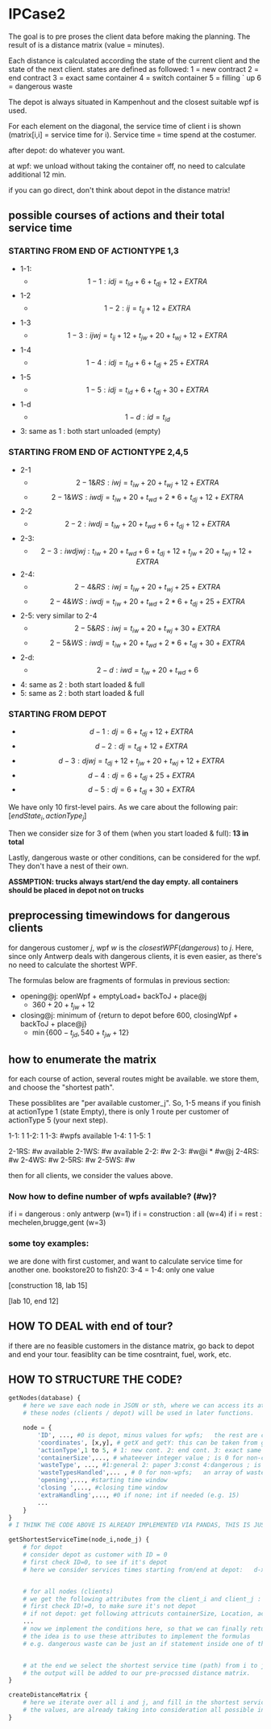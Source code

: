 # IPCase2
The goal is to pre proses the client data before making the planning. 
The result of is a distance matrix (value = minutes). 

Each distance is calculated according the state of the current client and the state of the next client. 
states are defined as followed:     1 = new contract 
                                    2 = end contract 
                                    3 = exact same container
                                    4 = switch container 
                                    5 = filling `   up
                                    6 = dangerous waste

The depot is always situated in Kampenhout and the closest suitable wpf is used. 

For each element on the diagonal, the service time of client i is shown (matrix[i,i] = service time for i).
Service time = time spend at the costumer. 




after depot: do whatever you want.

at wpf: we unload without taking the container off, no need to calculate additional 12 min.

if you can go direct, don't think about depot in the distance matrix!

## possible courses of actions and their total service time
### STARTING FROM END OF ACTIONTYPE 1,3
- 1-1: 
    - $$1-1 : idj = t_{id} + 6 + t_{dj} + 12 + EXTRA$$
- 1-2
    - $$1-2 : ij = t_{ij} + 12 + EXTRA$$
- 1-3
    - $$1-3: ijwj = t_{ij} + 12 + t_{jw} + 20 + t_{wj} + 12 + EXTRA$$
- 1-4
    - $$1-4 : idj = t_{id} + 6 + t_{dj} + 25 + EXTRA$$
- 1-5
    - $$1-5 : idj = t_{id} + 6 + t_{dj} + 30 + EXTRA$$
- 1-d
    - $$1-d : id = t_{id}$$
- 3: same as 1 : both start unloaded (empty)

### STARTING FROM END OF ACTIONTYPE 2,4,5
- 2-1
    - $$2-1 \& RS : iwj = t_{iw} + 20 + t_{wj} + 12 + EXTRA$$
    - $$2-1 \& WS : iwdj = t_{iw} + 20 + t_{wd} + 2*6 + t_{dj} + 12 + EXTRA$$
- 2-2
    - $$2-2 : iwdj = t_{iw} + 20 + t_{wd} + 6 + t_{dj} + 12 + EXTRA$$
- 2-3:
    - $$2-3 : iwdjwj: t_{iw} + 20 + t_{wd} + 6 + t_{dj} + 12 + t_{jw} + 20 + t_{wj} + 12 + EXTRA$$
- 2-4:
    - $$2-4 \& RS : iwj = t_{iw} + 20 + t_{wj} + 25 + EXTRA$$
    - $$2-4 \& WS : iwdj = t_{iw} + 20 + t_{wd} + 2*6 + t_{dj} + 25 + EXTRA$$
- 2-5: very similar to 2-4
    - $$2-5 \& RS : iwj = t_{iw} + 20 + t_{wj} + 30 + EXTRA$$
    - $$2-5 \& WS : iwdj = t_{iw} + 20 + t_{wd} + 2*6 + t_{dj} + 30 + EXTRA$$
- 2-d:
    - $$2-d : iwd = t_{iw} + 20 + t_{wd} + 6$$
- 4: same as 2 : both start loaded & full
- 5: same as 2 : both start loaded & full

### STARTING FROM DEPOT
- $$d-1 : dj = 6 + t_{dj} + 12 + EXTRA$$
- $$d-2 : dj = t_{dj} + 12 + EXTRA$$
- $$d-3 : djwj = t_{dj} + 12 + t_{jw} + 20 + t_{wj} + 12 + EXTRA$$
- $$d-4 : dj =  6 + t_{dj} + 25 + EXTRA$$
- $$d-5 : dj = 6 + t_{dj} + 30 + EXTRA$$

We have only 10 first-level pairs. As we care about the following pair:
$[endState_i,actionType_{j}]$

Then we consider size for 3 of them (when you start loaded & full): **13 in total**

Lastly, dangerous waste or other conditions, can be considered for the wpf. They don't have a nest of their own.

**ASSMPTION: trucks always start/end the day empty. all containers should be placed in depot not on trucks**


## preprocessing timewindows for dangerous clients

for dangerous customer $j$, wpf $w$ is the $closestWPF(dangerous)$ to $j$. Here, since only Antwerp deals with dangerous clients, it is even easier, as there's no need to calculate the shortest WPF.

The formulas below are fragments of formulas in previous section:

- opening@j: openWpf + emptyLoad+ backToJ + place@j
  - $360 + 20 + t_{jw} + 12$
- closing@j: minimum of {return to depot before 600, closingWpf + backToJ + place@j}
  - $\min\{600-t_{jd}, 540 + t_{jw} + 12\}$

## how to enumerate the matrix
for each course of action, several routes might be available. we store them, and choose the "shortest path".

These possiblites are "per available customer_j". So, 1-5 means if you finish at actionType 1 (state Empty), there is only 1 route per customer of actionType 5 (your next step).

1-1: 1 
1-2: 1
1-3: #wpfs available
1-4: 1
1-5: 1

2-1RS: #w available
2-1WS: #w available
2-2: #w
2-3: #w@i * #w@j
2-4RS: #w
2-4WS: #w
2-5RS: #w
2-5WS: #w

then for all clients, we consider the values above.



### Now how to define number of wpfs available? (#w)?
if i = dangerous : only antwerp (w=1)
if i = construction : all (w=4)
if i = rest : mechelen,brugge,gent (w=3)

### some toy examples:
we are done with first customer, and want to calculate service time for another one.
bookstore20 to fish20: 
3-4 = 1-4:
only one value


[construction 18, lab 15]


[lab 10, end 12]


## HOW TO DEAL with end of tour?
if there are no feasible customers in the distance matrix, go back to depot and end your tour. feasiblity can be time cosntraint, fuel, work, etc.

## HOW TO STRUCTURE THE CODE?
```python
getNodes(database) {
    # here we save each node in JSON or sth, where we can access its attributes.
    # these nodes (clients / depot) will be used in later functions.

    node = {
        'ID', ..., #0 is depot, minus values for wpfs;   the rest are clients. 
        'coordinates', [x,y], # getX and getY: this can be taken from googlemaps API
        'actionType',1 to 5, # 1: new cont. 2: end cont. 3: exact same 4: swap 5: fill  ; is 0 for non-clients
        'containerSize',..., # whateever integer value ; is 0 for non-clients
        'wasteType', ..., #1:general 2: paper 3:const 4:dangerous ; is 0 for non-clients
        'wasteTypesHandled',... , # 0 for non-wpfs;   an array of wastetypes handled for wpfs. e.g. antwerp is dangerous only [4]
        'opening',..., #starting time window
        'closing ',..., #closing time window
        'extraHandling',..., #0 if none; int if needed (e.g. 15)
        ...
    }
}
# I THINK THE CODE ABOVE IS ALREADY IMPLEMENTED VIA PANDAS, THIS IS JUST TO GIVE AN IDEA

getShortestServiceTime(node_i,node_j) {
    # for depot
    # consider depot as customer with ID = 0
    # first check ID=0, to see if it's depot
    # here we consider services times starting from/end at depot:   d-x, or x-d


    # for all nodes (clients)
    # we get the following attributes from the client_i and client_j : ID
    # first check ID!=0, to make sure it's not depot
    # if not depot: get following attricuts containerSize, Location, actionType, wasteType
    ...
    # now we implement the conditions here, so that we can finally return a "serviceTime"
    # the idea is to use these attributes to implement the formulas
    # e.g. dangerous waste can be just an if statement inside one of the courses of action.


    # at the end we select the shortest service time (path) from i to j, and return it;
    # the output will be added to our pre-procssed distance matrix.
}

createDistanceMatrix {
    # here we iterate over all i and j, and fill in the shortest service time value inside it.
    # the values, are already taking into consideration all possible intermediate steps, and the shortest one is already selected.
}

```